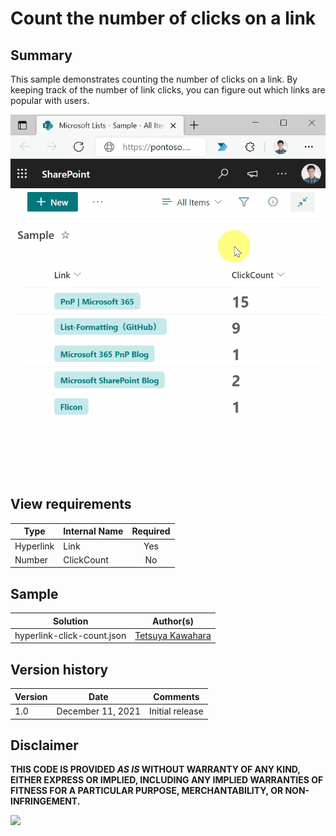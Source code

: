 # Count the number of clicks on a link

## Summary
This sample demonstrates counting the number of clicks on a link. By keeping track of the number of link clicks, you can figure out which links are popular with users.

![screenshot of the sample](./assets/screen_capture.gif)

## View requirements

|Type      |Internal Name|Required|
|----------|-------------|:------:|
|Hyperlink |Link         |Yes     |
|Number    |ClickCount   |No      |

## Sample

Solution                   |Author(s)
---------------------------|---------------------------
hyperlink-click-count.json |[Tetsuya Kawahara](https://twitter.com/techan_k)

## Version history

Version |Date              |Comments
--------|------------------|--------
1.0     |December 11, 2021 |Initial release

## Disclaimer
**THIS CODE IS PROVIDED *AS IS* WITHOUT WARRANTY OF ANY KIND, EITHER EXPRESS OR IMPLIED, INCLUDING ANY IMPLIED WARRANTIES OF FITNESS FOR A PARTICULAR PURPOSE, MERCHANTABILITY, OR NON-INFRINGEMENT.**

<img src="https://telemetry.sharepointpnp.com/sp-dev-list-formatting/column-samples/hyperlink-click-count" />